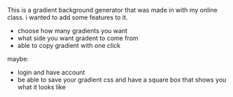 This is a gradient background generator that was made in with my online class. i wanted to add some features to it. 

- choose how many gradients you want
- what side you want gradent to come from
- able to copy gradient with one click


maybe:
- login and have account
- be able to save your gradient css and have a square box that shows you what it looks like